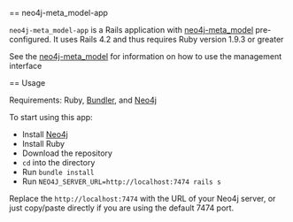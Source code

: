 == neo4j-meta_model-app

`neo4j-meta_model-app` is a Rails application with [neo4j-meta_model](http://github.com/neo4jrb/neo4j-meta_model) pre-configured.  It uses Rails 4.2 and thus requires Ruby version 1.9.3 or greater

See the [neo4j-meta_model](http://github.com/neo4jrb/neo4j-meta_model) for information on how to use the management interface

== Usage

Requirements: Ruby, [Bundler](http://bundler.io/), and [Neo4j](http://neo4j.com)

To start using this app:

 * Install [Neo4j](http://neo4j.com)
 * Install Ruby
 * Download the repository
 * `cd` into the directory
 * Run `bundle install`
 * Run `NEO4J_SERVER_URL=http://localhost:7474 rails s`

Replace the `http://localhost:7474` with the URL of your Neo4j server, or just copy/paste directly if you are using the default 7474 port.

